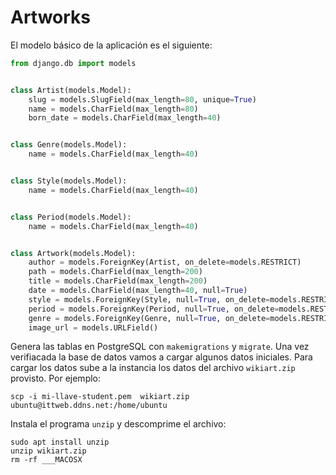 # Artworks

El modelo básico de la aplicación es el siguiente:

```python
from django.db import models


class Artist(models.Model):
    slug = models.SlugField(max_length=80, unique=True)
    name = models.CharField(max_length=80)
    born_date = models.CharField(max_length=40)


class Genre(models.Model):
    name = models.CharField(max_length=40)


class Style(models.Model):
    name = models.CharField(max_length=40)


class Period(models.Model):
    name = models.CharField(max_length=40)


class Artwork(models.Model):
    author = models.ForeignKey(Artist, on_delete=models.RESTRICT)
    path = models.CharField(max_length=200)
    title = models.CharField(max_length=200)
    date = models.CharField(max_length=40, null=True)
    style = models.ForeignKey(Style, null=True, on_delete=models.RESTRICT)
    period = models.ForeignKey(Period, null=True, on_delete=models.RESTRICT)
    genre = models.ForeignKey(Genre, null=True, on_delete=models.RESTRICT)
    image_url = models.URLField()
```

Genera las tablas en PostgreSQL con `makemigrations` y `migrate`.
Una vez verifiacada la base de datos vamos a cargar algunos datos iniciales. Para cargar los datos sube a la instancia los datos del archivo `wikiart.zip` provisto.
Por ejemplo:

```
scp -i mi-llave-student.pem  wikiart.zip ubuntu@ittweb.ddns.net:/home/ubuntu
```
Instala el programa `unzip` y descomprime el archivo:
```
sudo apt install unzip
unzip wikiart.zip
rm -rf ___MACOSX
```

